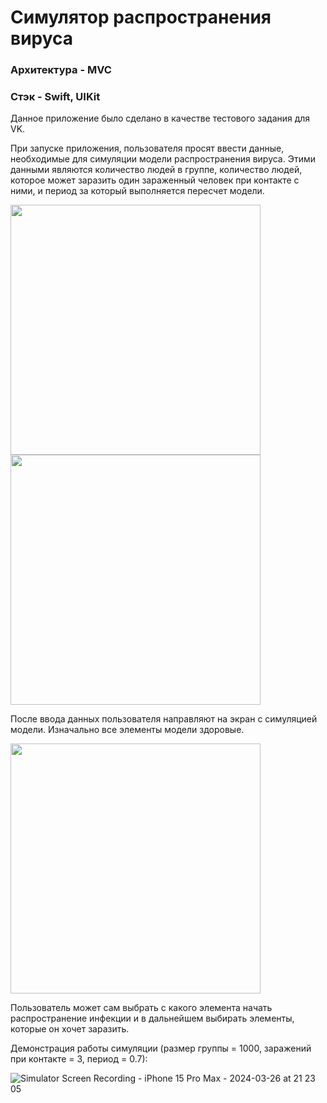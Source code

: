 # Симулятор распространения вируса

### Архитектура - MVC
### Стэк - Swift, UIKit

Данное приложение было сделано в качестве тестового задания для VK.

При запуске приложения, пользователя просят ввести данные, необходимые для симуляции модели распространения вируса.
Этими данными являются количество людей в группе, количество людей, которое может заразить один зараженный человек при контакте с ними, и период за который выполняется пересчет 
модели.

<img width="400" src="https://github.com/incandesc3nce/VK-Virus-Simulator/assets/62383010/b1e2c49d-b647-4f0f-b193-684a66e149ba">
<img width="400" src="https://github.com/incandesc3nce/VK-Virus-Simulator/assets/62383010/abcd69cc-1dd5-4906-8a86-4a3ed48a5bcb">

После ввода данных пользователя направляют на экран с симуляцией модели. Изначально все элементы модели здоровые.

<img width="400" src="https://github.com/incandesc3nce/VK-Virus-Simulator/assets/62383010/2b083a9b-01a9-4fa5-a49a-7771a8df9186">

Пользователь может сам выбрать с какого элемента начать распространение инфекции и в дальнейшем выбирать элементы, которые он хочет заразить.

Демонстрация работы симуляции (размер группы = 1000, заражений при контакте = 3, период = 0.7):

![Simulator Screen Recording - iPhone 15 Pro Max - 2024-03-26 at 21 23 05](https://github.com/incandesc3nce/VK-Virus-Simulator/assets/62383010/395cd359-ece0-4535-90f0-5e0f7308e157)
